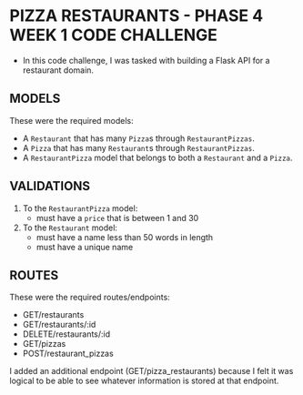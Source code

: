 # PIZZA RESTAURANTS - PHASE 4 WEEK 1 CODE CHALLENGE

- In this code challenge, I was tasked with building a Flask API for a restaurant domain.

## MODELS
These were the required models:
- A `Restaurant` that has many `Pizza`s through `RestaurantPizzas`.
- A `Pizza` that has many `Restaurant`s through `RestaurantPizzas`.
- A `RestaurantPizza` model that belongs to both a `Restaurant` and a `Pizza`.

## VALIDATIONS
1. To the `RestaurantPizza` model:
   - must have a `price` that is between 1 and 30
2. To the `Restaurant`  model:
   - must have a name less than 50 words in length
   - must have a unique name

## ROUTES
These were the required routes/endpoints:
- GET/restaurants
- GET/restaurants/:id
- DELETE/restaurants/:id
- GET/pizzas
- POST/restaurant_pizzas
  
I added an additional endpoint (GET/pizza_restaurants) because I felt it was logical to be able to see whatever information is stored at that endpoint.
